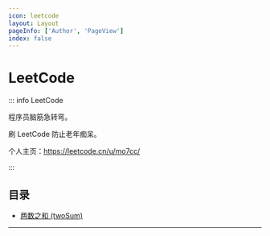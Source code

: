 ```yaml
---
icon: leetcode
layout: Layout
pageInfo: ['Author', 'PageView']
index: false
---
```


# LeetCode

::: info LeetCode

程序员脑筋急转弯。

刷 LeetCode 防止老年痴呆。

个人主页：https://leetcode.cn/u/mo7cc/

:::

## 目录

- [两数之和 (twoSum)](./twoSum.md)

---
